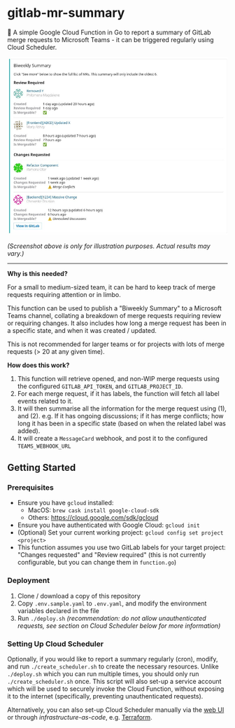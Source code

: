 # gitlab-mr-summary

📰 A simple Google Cloud Function in Go to report a summary of GitLab merge requests to Microsoft Teams - it can be triggered regularly using Cloud Scheduler.

![GitLab MR Summary - Illustration purposes only!](screenshot.jpg "GitLab MR Summary - Illustration purposes only!")

_(Screenshot above is only for illustration purposes. Actual results may vary.)_

---

**Why is this needed?**

For a small to medium-sized team, it can be hard to keep track of merge requests requiring attention or in limbo.

This function can be used to publish a "Biweekly Summary" to a Microsoft Teams channel, collating a breakdown of merge requests requiring review or requiring changes. It also includes how long a merge request has been in a specific state, and when it was created / updated.

This is not recommended for larger teams or for projects with lots of merge requests (> 20 at any given time).

**How does this work?**

1. This function will retrieve opened, and non-WIP merge requests using the configured `GITLAB_API_TOKEN`, and `GITLAB_PROJECT_ID`.
2. For each merge request, if it has labels, the function will fetch all label events related to it.
3. It will then summarise all the information for the merge request using (1), and (2). e.g. If it has ongoing discussions; if it has merge conflicts; how long it has been in a specific state (based on when the related label was added).
4. It will create a `MessageCard` webhook, and post it to the configured `TEAMS_WEBHOOK_URL`


## Getting Started

### Prerequisites

- Ensure you have `gcloud` installed:
    - MacOS: `brew cask install google-cloud-sdk`
    - Others: https://cloud.google.com/sdk/gcloud
- Ensure you have authenticated with Google Cloud: `gcloud init`
- (Optional) Set your current working project: `gcloud config set project <project>`
- This function assumes you use two GitLab labels for your target project: "Changes requested" and "Review required" (this is not currently configurable, but you can change them in `function.go`) 

### Deployment

1. Clone / download a copy of this repository
2. Copy `.env.sample.yaml` to `.env.yaml`, and modify the environment variables declared in the file
3. Run `./deploy.sh` _(recommendation: do not allow unauthenticated requests, see section on Cloud Scheduler below for more information)_

### Setting Up Cloud Scheduler

Optionally, if you would like to report a summary regularly (cron), modify, and run `./create_scheduler.sh` to create the necessary resources.
Unlike `./deploy.sh` which you can run multiple times, you should only run `./create_scheduler.sh` once.
This script will also set-up a service account which will be used to securely invoke the Cloud Function, without exposing it to the internet (specifically, preventing unauthenticated requests).

Alternatively, you can also set-up Cloud Scheduler manually via the [web UI](https://console.cloud.google.com/cloudscheduler) or through _infrastructure-as-code_, e.g. [Terraform](https://registry.terraform.io/providers/hashicorp/google/latest/docs).
